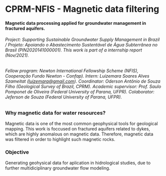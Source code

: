 
# CPRM-NFIS - Magnetic data filtering
#### Magnetic data processing applied for groundwater management in fractured aquifers.
###### Project: Supporting Sustainable Groundwater Supply Management in Brazil / Projeto: Apoiando o Abastecimento Sustentável de Água Subterrânea no Brasil (PIN2020141000001). This work is part of a internship report (Nov/2021). 
###### Fellow program: Newton International Fellowship Scheme (NFIS), Cooperação Fundo Newton - Confap). Intern: Luizemara Soares Alves Szameitat (luizemara@gmail.com). Coordinator: Oderson Antônio de Souza Filho (Geological Survey of Brazil, CPRM). Academic supervisor: Prof. Saulo Pomponet de Oliveira (Federal University of Parana, UFPR). Colaborator: Jeferson de Souza (Federal University of Parana, UFPR).

### Why magnetic data for water resources?
Magnetic data is one of the most common geophysical tools for geological mapping. This work is foccused on fractured aquifers related to dykes, which are highly anomalous on magnetic data. Therefore, magnetic data was filtered in order to highlight such magnetic rocks.
### Objective 
Generating geohysical data for aplication in hidrological studies, due to further multidiciplinary groundwater flow modeling.

